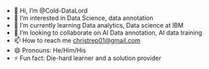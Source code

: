- 👋 Hi, I’m @Cold-DataLord
- 👀 I’m interested in Data Science, data annotation
- 🌱 I’m currently learning Data analytics, Data science at IBM 
- 💞️ I’m looking to collaborate on AI Data annotation, AI data training
- 📫 How to reach me christrep01@gmail.com
- 😄 Pronouns: He/Him/His
- ⚡ Fun fact: Die-hard learner and a solution provider

<!---
Cold-DataLord/Cold-DataLord is a ✨ special ✨ repository because its `README.md` (this file) appears on your GitHub profile.
You can click the Preview link to take a look at your changes.
--->
